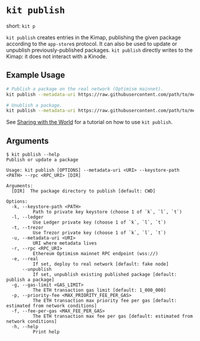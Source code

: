 # `kit publish`

short: `kit p`

`kit publish` creates entries in the Kimap, publishing the given package according to the `app-store`s protocol.
It can also be used to update or unpublish previously-published packages.
`kit publish` directly writes to the Kimap: it does not interact with a Kinode.

## Example Usage

```bash
# Publish a package on the real network (Optimism mainnet).
kit publish --metadata-uri https://raw.githubusercontent.com/path/to/metadata.json --keystore-path ~/.foundry/keystores/dev --rpc wss://opt-mainnet.g.alchemy.com/v2/<ALCHEMY_API_KEY> --real

# Unublish a package.
kit publish --metadata-uri https://raw.githubusercontent.com/path/to/metadata.json --keystore-path ~/.foundry/keystores/dev --rpc wss://opt-mainnet.g.alchemy.com/v2/<ALCHEMY_API_KEY> --real --unpublish
```

See [Sharing with the World](../my_first_app/chapter_5.md) for a tutorial on how to use `kit publish`.

## Arguments

```
$ kit publish --help
Publish or update a package

Usage: kit publish [OPTIONS] --metadata-uri <URI> --keystore-path <PATH> --rpc <RPC_URI> [DIR]

Arguments:
  [DIR]  The package directory to publish [default: CWD]

Options:
  -k, --keystore-path <PATH>
          Path to private key keystore (choose 1 of `k`, `l`, `t`)
  -l, --ledger
          Use Ledger private key (choose 1 of `k`, `l`, `t`)
  -t, --trezor
          Use Trezor private key (choose 1 of `k`, `l`, `t`)
  -u, --metadata-uri <URI>
          URI where metadata lives
  -r, --rpc <RPC_URI>
          Ethereum Optimism mainnet RPC endpoint (wss://)
  -e, --real
          If set, deploy to real network [default: fake node]
      --unpublish
          If set, unpublish existing published package [default: publish a package]
  -g, --gas-limit <GAS_LIMIT>
          The ETH transaction gas limit [default: 1_000_000]
  -p, --priority-fee <MAX_PRIORITY_FEE_PER_GAS>
          The ETH transaction max priority fee per gas [default: estimated from network conditions]
  -f, --fee-per-gas <MAX_FEE_PER_GAS>
          The ETH transaction max fee per gas [default: estimated from network conditions]
  -h, --help
          Print help
```
